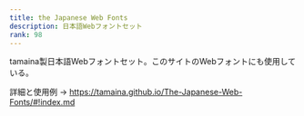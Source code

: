 ```yaml
---
title: the Japanese Web Fonts
description: 日本語Webフォントセット
rank: 98
---
```

tamaina製日本語Webフォントセット。このサイトのWebフォントにも使用している。

詳細と使用例 → https://tamaina.github.io/The-Japanese-Web-Fonts/#!index.md
